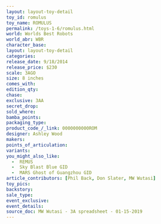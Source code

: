 ```yaml
---
layout: layout-toy-detail 
toy_id: romulus
toy_name: ROMULUS
permalink: /toys-1-6/romulus.html
world: Worlds Best Robots
world_abr: WBR
character_base: 
layout: layout-toy-detail
categories: 
release_date: 9/18/2014
release_price: $230 
scale: 3AGO
size: 8 inches
comes_with: 
edition_qty: 
chase: 
exclusive: 3AA
secret_drop: 
sold_where: 
bamba_points: 
packaging_type: 
product_code_/_link: 0000000000ROM
designer: Ashley Wood
makers: 
points_of_articulation: 
variants: 
you_might_also_like: 
  -  REMUS 
  -  Sky Blast Blue GID
  -  MARS Ghost of Guangzhou GID
article_contributors: [Phil Back, Don Slater, MW Wutasi]
toy_pics: 
backstory: 
sale_type: 
event_exclusive: 
event_details: 
source_doc: MW Wutasi - 3A spreadsheet - 01-15-2019
---
```

